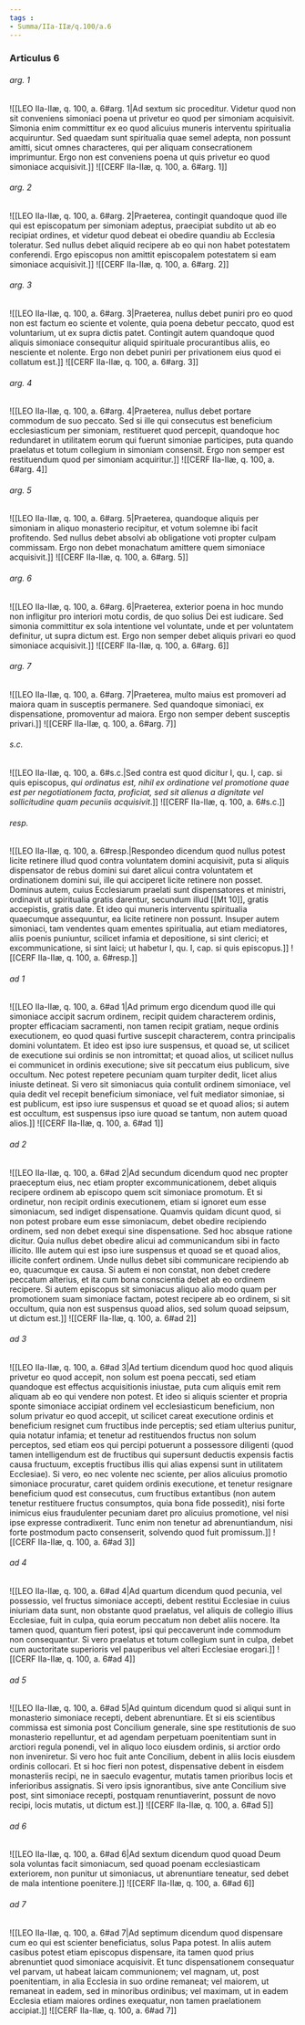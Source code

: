```yaml
---
tags : 
- Summa/IIa-IIæ/q.100/a.6
---
```


### Articulus 6

###### arg. 1
![[LEO IIa-IIæ, q. 100, a. 6#arg. 1|Ad sextum sic proceditur. Videtur quod non sit conveniens simoniaci poena ut privetur eo quod per simoniam acquisivit. Simonia enim committitur ex eo quod alicuius muneris interventu spiritualia acquiruntur. Sed quaedam sunt spiritualia quae semel adepta, non possunt amitti, sicut omnes characteres, qui per aliquam consecrationem imprimuntur. Ergo non est conveniens poena ut quis privetur eo quod simoniace acquisivit.]]
![[CERF IIa-IIæ, q. 100, a. 6#arg. 1]]

###### arg. 2
![[LEO IIa-IIæ, q. 100, a. 6#arg. 2|Praeterea, contingit quandoque quod ille qui est episcopatum per simoniam adeptus, praecipiat subdito ut ab eo recipiat ordines, et videtur quod debeat ei obedire quandiu ab Ecclesia toleratur. Sed nullus debet aliquid recipere ab eo qui non habet potestatem conferendi. Ergo episcopus non amittit episcopalem potestatem si eam simoniace acquisivit.]]
![[CERF IIa-IIæ, q. 100, a. 6#arg. 2]]

###### arg. 3
![[LEO IIa-IIæ, q. 100, a. 6#arg. 3|Praeterea, nullus debet puniri pro eo quod non est factum eo sciente et volente, quia poena debetur peccato, quod est voluntarium, ut ex supra dictis patet. Contingit autem quandoque quod aliquis simoniace consequitur aliquid spirituale procurantibus aliis, eo nesciente et nolente. Ergo non debet puniri per privationem eius quod ei collatum est.]]
![[CERF IIa-IIæ, q. 100, a. 6#arg. 3]]

###### arg. 4
![[LEO IIa-IIæ, q. 100, a. 6#arg. 4|Praeterea, nullus debet portare commodum de suo peccato. Sed si ille qui consecutus est beneficium ecclesiasticum per simoniam, restitueret quod percepit, quandoque hoc redundaret in utilitatem eorum qui fuerunt simoniae participes, puta quando praelatus et totum collegium in simoniam consensit. Ergo non semper est restituendum quod per simoniam acquiritur.]]
![[CERF IIa-IIæ, q. 100, a. 6#arg. 4]]

###### arg. 5
![[LEO IIa-IIæ, q. 100, a. 6#arg. 5|Praeterea, quandoque aliquis per simoniam in aliquo monasterio recipitur, et votum solemne ibi facit profitendo. Sed nullus debet absolvi ab obligatione voti propter culpam commissam. Ergo non debet monachatum amittere quem simoniace acquisivit.]]
![[CERF IIa-IIæ, q. 100, a. 6#arg. 5]]

###### arg. 6
![[LEO IIa-IIæ, q. 100, a. 6#arg. 6|Praeterea, exterior poena in hoc mundo non infligitur pro interiori motu cordis, de quo solius Dei est iudicare. Sed simonia committitur ex sola intentione vel voluntate, unde et per voluntatem definitur, ut supra dictum est. Ergo non semper debet aliquis privari eo quod simoniace acquisivit.]]
![[CERF IIa-IIæ, q. 100, a. 6#arg. 6]]

###### arg. 7
![[LEO IIa-IIæ, q. 100, a. 6#arg. 7|Praeterea, multo maius est promoveri ad maiora quam in susceptis permanere. Sed quandoque simoniaci, ex dispensatione, promoventur ad maiora. Ergo non semper debent susceptis privari.]]
![[CERF IIa-IIæ, q. 100, a. 6#arg. 7]]

###### s.c.
![[LEO IIa-IIæ, q. 100, a. 6#s.c.|Sed contra est quod dicitur I, qu. I, cap. si quis episcopus, *qui ordinatus est, nihil ex ordinatione vel promotione quae est per negotiationem facta, proficiat, sed sit alienus a dignitate vel sollicitudine quam pecuniis acquisivit*.]]
![[CERF IIa-IIæ, q. 100, a. 6#s.c.]]

###### resp.
![[LEO IIa-IIæ, q. 100, a. 6#resp.|Respondeo dicendum quod nullus potest licite retinere illud quod contra voluntatem domini acquisivit, puta si aliquis dispensator de rebus domini sui daret alicui contra voluntatem et ordinationem domini sui, ille qui acciperet licite retinere non posset. Dominus autem, cuius Ecclesiarum praelati sunt dispensatores et ministri, ordinavit ut spiritualia gratis darentur, secundum illud [[Mt 10]], gratis accepistis, gratis date. Et ideo qui muneris interventu spiritualia quaecumque assequuntur, ea licite retinere non possunt. Insuper autem simoniaci, tam vendentes quam ementes spiritualia, aut etiam mediatores, aliis poenis puniuntur, scilicet infamia et depositione, si sint clerici; et excommunicatione, si sint laici; ut habetur I, qu. I, cap. si quis episcopus.]]
![[CERF IIa-IIæ, q. 100, a. 6#resp.]]

###### ad 1
![[LEO IIa-IIæ, q. 100, a. 6#ad 1|Ad primum ergo dicendum quod ille qui simoniace accipit sacrum ordinem, recipit quidem characterem ordinis, propter efficaciam sacramenti, non tamen recipit gratiam, neque ordinis executionem, eo quod quasi furtive suscepit characterem, contra principalis domini voluntatem. Et ideo est ipso iure suspensus, et quoad se, ut scilicet de executione sui ordinis se non intromittat; et quoad alios, ut scilicet nullus ei communicet in ordinis executione; sive sit peccatum eius publicum, sive occultum. Nec potest repetere pecuniam quam turpiter dedit, licet alius iniuste detineat. Si vero sit simoniacus quia contulit ordinem simoniace, vel quia dedit vel recepit beneficium simoniace, vel fuit mediator simoniae, si est publicum, est ipso iure suspensus et quoad se et quoad alios; si autem est occultum, est suspensus ipso iure quoad se tantum, non autem quoad alios.]]
![[CERF IIa-IIæ, q. 100, a. 6#ad 1]]

###### ad 2
![[LEO IIa-IIæ, q. 100, a. 6#ad 2|Ad secundum dicendum quod nec propter praeceptum eius, nec etiam propter excommunicationem, debet aliquis recipere ordinem ab episcopo quem scit simoniace promotum. Et si ordinetur, non recipit ordinis executionem, etiam si ignoret eum esse simoniacum, sed indiget dispensatione. Quamvis quidam dicunt quod, si non potest probare eum esse simoniacum, debet obedire recipiendo ordinem, sed non debet exequi sine dispensatione. Sed hoc absque ratione dicitur. Quia nullus debet obedire alicui ad communicandum sibi in facto illicito. Ille autem qui est ipso iure suspensus et quoad se et quoad alios, illicite confert ordinem. Unde nullus debet sibi communicare recipiendo ab eo, quacumque ex causa. Si autem ei non constat, non debet credere peccatum alterius, et ita cum bona conscientia debet ab eo ordinem recipere. Si autem episcopus sit simoniacus aliquo alio modo quam per promotionem suam simoniace factam, potest recipere ab eo ordinem, si sit occultum, quia non est suspensus quoad alios, sed solum quoad seipsum, ut dictum est.]]
![[CERF IIa-IIæ, q. 100, a. 6#ad 2]]

###### ad 3
![[LEO IIa-IIæ, q. 100, a. 6#ad 3|Ad tertium dicendum quod hoc quod aliquis privetur eo quod accepit, non solum est poena peccati, sed etiam quandoque est effectus acquisitionis iniustae, puta cum aliquis emit rem aliquam ab eo qui vendere non potest. Et ideo si aliquis scienter et propria sponte simoniace accipiat ordinem vel ecclesiasticum beneficium, non solum privatur eo quod accepit, ut scilicet careat executione ordinis et beneficium resignet cum fructibus inde perceptis; sed etiam ulterius punitur, quia notatur infamia; et tenetur ad restituendos fructus non solum perceptos, sed etiam eos qui percipi potuerunt a possessore diligenti (quod tamen intelligendum est de fructibus qui supersunt deductis expensis factis causa fructuum, exceptis fructibus illis qui alias expensi sunt in utilitatem Ecclesiae). Si vero, eo nec volente nec sciente, per alios alicuius promotio simoniace procuratur, caret quidem ordinis executione, et tenetur resignare beneficium quod est consecutus, cum fructibus extantibus (non autem tenetur restituere fructus consumptos, quia bona fide possedit), nisi forte inimicus eius fraudulenter pecuniam daret pro alicuius promotione, vel nisi ipse expresse contradixerit. Tunc enim non tenetur ad abrenuntiandum, nisi forte postmodum pacto consenserit, solvendo quod fuit promissum.]]
![[CERF IIa-IIæ, q. 100, a. 6#ad 3]]

###### ad 4
![[LEO IIa-IIæ, q. 100, a. 6#ad 4|Ad quartum dicendum quod pecunia, vel possessio, vel fructus simoniace accepti, debent restitui Ecclesiae in cuius iniuriam data sunt, non obstante quod praelatus, vel aliquis de collegio illius Ecclesiae, fuit in culpa, quia eorum peccatum non debet aliis nocere. Ita tamen quod, quantum fieri potest, ipsi qui peccaverunt inde commodum non consequantur. Si vero praelatus et totum collegium sunt in culpa, debet cum auctoritate superioris vel pauperibus vel alteri Ecclesiae erogari.]]
![[CERF IIa-IIæ, q. 100, a. 6#ad 4]]

###### ad 5
![[LEO IIa-IIæ, q. 100, a. 6#ad 5|Ad quintum dicendum quod si aliqui sunt in monasterio simoniace recepti, debent abrenuntiare. Et si eis scientibus commissa est simonia post Concilium generale, sine spe restitutionis de suo monasterio repelluntur, et ad agendam perpetuam poenitentiam sunt in arctiori regula ponendi, vel in aliquo loco eiusdem ordinis, si arctior ordo non inveniretur. Si vero hoc fuit ante Concilium, debent in aliis locis eiusdem ordinis collocari. Et si hoc fieri non potest, dispensative debent in eisdem monasteriis recipi, ne in saeculo evagentur, mutatis tamen prioribus locis et inferioribus assignatis. Si vero ipsis ignorantibus, sive ante Concilium sive post, sint simoniace recepti, postquam renuntiaverint, possunt de novo recipi, locis mutatis, ut dictum est.]]
![[CERF IIa-IIæ, q. 100, a. 6#ad 5]]

###### ad 6
![[LEO IIa-IIæ, q. 100, a. 6#ad 6|Ad sextum dicendum quod quoad Deum sola voluntas facit simoniacum, sed quoad poenam ecclesiasticam exteriorem, non punitur ut simoniacus, ut abrenuntiare teneatur, sed debet de mala intentione poenitere.]]
![[CERF IIa-IIæ, q. 100, a. 6#ad 6]]

###### ad 7
![[LEO IIa-IIæ, q. 100, a. 6#ad 7|Ad septimum dicendum quod dispensare cum eo qui est scienter beneficiatus, solus Papa potest. In aliis autem casibus potest etiam episcopus dispensare, ita tamen quod prius abrenuntiet quod simoniace acquisivit. Et tunc dispensationem consequatur vel parvam, ut habeat laicam communionem; vel magnam, ut, post poenitentiam, in alia Ecclesia in suo ordine remaneat; vel maiorem, ut remaneat in eadem, sed in minoribus ordinibus; vel maximam, ut in eadem Ecclesia etiam maiores ordines exequatur, non tamen praelationem accipiat.]]
![[CERF IIa-IIæ, q. 100, a. 6#ad 7]]

